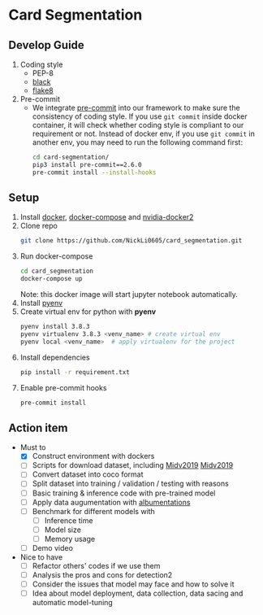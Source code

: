 <!-- @format -->

# Card Segmentation

## Develop Guide

1. Coding style
   - PEP-8
   - [black](https://github.com/psf/black)
   - [flake8](https://github.com/PyCQA/flake8)
2. Pre-commit
   - We integrate [pre-commit](https://github.com/pre-commit/pre-commit) into our
     framework to make sure the consistency of coding style. If you use `git commit`
     inside docker container, it will check whether coding style is compliant to our
     requirement or not. Instead of docker env, if you use `git commit` in another env,
     you may need to run the following command first:
     ```sh
     cd card-segmentation/
     pip3 install pre-commit==2.6.0
     pre-commit install --install-hooks
     ```

## Setup

1. Install [docker](https://docs.docker.com/get-docker/),
   [docker-compose](https://docs.docker.com/compose/install/) and
   [nvidia-docker2](https://github.com/NVIDIA/nvidia-docker)
2. Clone repo
   ```sh
   git clone https://github.com/NickLi0605/card_segmentation.git
   ```
3. Run docker-compose
   ```sh
   cd card_segmentation
   docker-compose up
   ```
   Note: this docker image will start jupyter notebook automatically.
4. Install [pyenv](https://github.com/pyenv/pyenv-installer)
5. Create virtual env for python with **pyenv**
   ```sh
   pyenv install 3.8.3
   pyenv virtualenv 3.8.3 <venv_name> # create virtual env
   pyenv local <venv_name>  # apply virtualenv for the project
   ```
6. Install dependencies
   ```sh
   pip install -r requirement.txt
   ```
7. Enable pre-commit hooks
   ```sh
   pre-commit install
   ```

## Action item

- Must to
  - [x] Construct environment with dockers
  - [ ] Scripts for download dataset, including
        <a href="ftp://smartengines.com/midv-500/extra/midv-2019/">Midv2019</a>
        <a href="ftp://smartengines.com/midv-500/extra/midv-2019/">Midv2019</a>
  - [ ] Convert dataset into coco format
  - [ ] Split dataset into training / validation / testing with reasons
  - [ ] Basic training & inference code with pre-trained model
  - [ ] Apply data augumentation with
        [albumentations](https://albumentations.readthedocs.io/en/latest/)
  - [ ] Benchmark for different models with
    - [ ] Inference time
    - [ ] Model size
    - [ ] Memory usage
  - [ ] Demo video
- Nice to have
  - [ ] Refactor others' codes if we use them
  - [ ] Analysis the pros and cons for detection2
  - [ ] Consider the issues that model may face and how to solve it
  - [ ] Idea about model deployment, data collection, data sacing and automatic
        model-tuning
